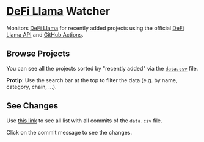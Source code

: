 # [DeFi Llama](https://defillama.com/home) Watcher

Monitors [DeFi Llama](https://defillama.com/home) for recently added projects using the official [DeFi Llama API](https://defillama.com/home) and [GitHub Actions](https://github.com/features/actions).

## Browse Projects

You can see all the projects sorted by "recently added" via the [`data.csv`](./data.csv) file.

**Protip**: Use the search bar at the top to filter the data (e.g. by name, category, chain, ...).

## See Changes

Use [this link](https://github.com/pmuens/defi-llama-watcher/commits/master/data.csv) to see all list with all commits of the `data.csv` file.

Click on the commit message to see the changes.
